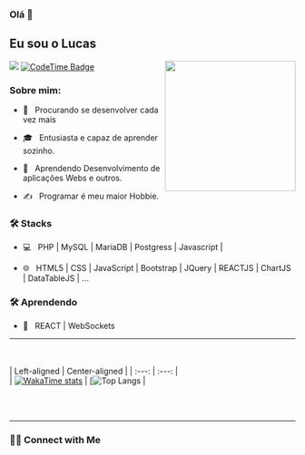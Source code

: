 ### Olá 👋<h2> Eu sou o Lucas</h2>

<img align='right' src="https://media.giphy.com/media/M9gbBd9nbDrOTu1Mqx/giphy.gif" width="230">

![](https://komarev.com/ghpvc/?username=umLusca)
[![CodeTime Badge](https://img.shields.io/endpoint?style=flat&color=039&url=https%3A%2F%2Fapi.codetime.dev%2Fshield%3Fid%3D30825%26project%3D%26in=0)](https://github.com/umLusca/umLusca/)
<h3> Sobre mim: </h3>



- 🤔 &nbsp; Procurando se desenvolver cada vez mais

- 🎓 &nbsp; Entusiasta e capaz de aprender sozinho.

- 🌱 &nbsp; Aprendendo Desenvolvimento de aplicações Webs e outros.

- ✍️ &nbsp; Programar é meu maior Hobbie.



<h3>🛠 Stacks</h3>



- 💻 &nbsp; PHP | MySQL | MariaDB | Postgress | Javascript | 

- 🌐 &nbsp; HTML5 | CSS | JavaScript | Bootstrap | JQuery | REACTJS | ChartJS | DataTableJS | ...




<h3>🛠 Aprendendo</h3>

- 🔧 &nbsp; REACT | WebSockets

<hr>



<br/><br/>
| Left-aligned | Center-aligned |
| :---: | :---: |   
| [![WakaTime stats](https://github-readme-stats.vercel.app/api?username=umLusca&show_icons=true&theme=transparent)](https://github.com/umLusca/umLusca/)
 | [![Top Langs](https://github-readme-stats.vercel.app/api/top-langs/?username=umLusca&layout=compact&theme=transparent)  |





<br><br>


<hr>

<h3> 🤝🏻 Connect with Me </h3>

<br>
